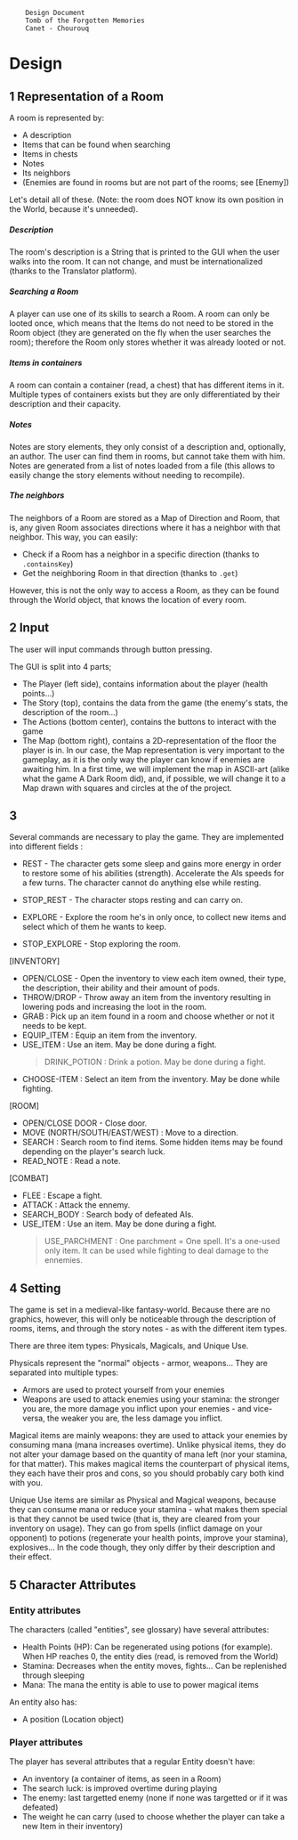 		Design Document
		Tomb of the Forgotten Memories
		Canet - Chourouq

# Design

## 1 Representation of a Room

A room is represented by:

 - A description
 - Items that can be found when searching
 - Items in chests
 - Notes
 - Its neighbors
 - (Enemies are found in rooms but are not part of the rooms; see \[Enemy\])

Let's detail all of these. (Note: the room does NOT know its own position in the World, because it's unneeded).

##### Description

The room's description is a String that is printed to the GUI when the user walks into the room. It can not change, and must be internationalized (thanks to the Translator platform).

##### Searching a Room

A player can use one of its skills to search a Room. A room can only be looted once, which means that the Items do not need to be stored in the Room object (they are generated on the fly when the user searches the room); therefore the Room only stores whether it was already looted or not.

##### Items in containers

A room can contain a container (read, a chest) that has different items in it. Multiple types of containers exists but they are only differentiated by their description and their capacity.

##### Notes

Notes are story elements, they only consist of a description and, optionally, an author. The user can find them in rooms, but cannot take them with him. Notes are generated from a list of notes loaded from a file (this allows to easily change the story elements without needing to recompile).

##### The neighbors

The neighbors of a Room are stored as a Map of Direction and Room, that is, any given Room associates directions where it has a neighbor with that neighbor. This way, you can easily:

 - Check if a Room has a neighbor in a specific direction (thanks to `.containsKey`)
 - Get the neighboring Room in that direction (thanks to `.get`)

However, this is not the only way to access a Room, as they can be found through the World object, that knows the location of every room.

## 2 Input

The user will input commands through button pressing.

The GUI is split into 4 parts;

 - The Player (left side), contains information about the player (health points...)
 - The Story (top), contains the data from the game (the enemy's stats, the description of the room...)
 - The Actions (bottom center), contains the buttons to interact with the game
 - The Map (bottom right), contains a 2D-representation of the floor the player is in. In our case, the Map representation is very important to the gameplay, as it is the only way the player can know if enemies are awaiting him. In a first time, we will implement the map in ASCII-art (alike what the game A Dark Room did), and, if possible, we will change it to a Map drawn with squares and circles at the of the project.

## 3

Several commands are necessary to play the game. They are implemented into different fields :

- REST - The character gets some sleep and gains more energy in order to restore some of his abilities (strength). Accelerate the AIs speeds for a few turns. The character cannot do anything else while resting.
- STOP_REST - The character stops resting and can carry on.

- EXPLORE - Explore the room he's in only once, to collect new items and select which of them he wants to keep.
- STOP_EXPLORE - Stop exploring the room.

[INVENTORY]
- OPEN/CLOSE - Open the inventory to view each item owned, their type, the description, their ability and their amount of pods.
- THROW/DROP - Throw away an item from the inventory resulting in lowering pods and increasing the loot in the room.
- GRAB : Pick up an item found in a room and choose whether or not it needs to be kept. 
- EQUIP_ITEM : Equip an item from the inventory.
- USE_ITEM : Use an item. May be done during a fight.
	> DRINK_POTION : Drink a potion. May be done during a fight.
- CHOOSE-ITEM : Select an item from the inventory. May be done while fighting.

[ROOM]
- OPEN/CLOSE DOOR - Close door.
- MOVE (NORTH/SOUTH/EAST/WEST) : Move to a direction.
- SEARCH : Search room to find items. Some hidden items may be found depending on the player's search luck.
- READ_NOTE : Read a note. 

[COMBAT]
- FLEE : Escape a fight.
- ATTACK : Attack the ennemy.
- SEARCH_BODY : Search body of defeated AIs.
- USE_ITEM : Use an item. May be done during a fight.
	> USE_PARCHMENT : One parchment = One spell. It's a one-used only item. It can be 	used while fighting to deal damage to the ennemies.

## 4 Setting

The game is set in a medieval-like fantasy-world. Because there are no graphics, however, this will only be noticeable through the description of rooms, items, and through the story notes - as with the different item types.

There are three item types: Physicals, Magicals, and Unique Use.

Physicals represent the "normal" objects - armor, weapons... They are separated into multiple types:
 - Armors are used to protect yourself from your enemies
 - Weapons are used to attack enemies using your stamina: the stronger you are, the more damage you inflict upon your enemies - and vice-versa, the weaker you are, the less damage you inflict.

Magical items are mainly weapons: they are used to attack your enemies by consuming mana (mana increases overtime). Unlike physical items, they do not alter your damage based on the quantity of mana left (nor your stamina, for that matter). This makes magical items the counterpart of physical items, they each have their pros and cons, so you should probably cary both kind with you.

Unique Use items are similar as Physical and Magical weapons, because they can consume mana or reduce your stamina - what makes them special is that they cannot be used twice (that is, they are cleared from your inventory on usage). They can go from spells (inflict damage on your opponent) to potions (regenerate your health points, improve your stamina), explosives... In the code though, they only differ by their description and their effect.

## 5 Character Attributes

### Entity attributes

The characters (called "entities", see glossary) have several attributes:

 - Health Points (HP): Can be regenerated using potions (for example). When HP reaches 0, the entity dies (read, is removed from the World)
 - Stamina: Decreases when the entity moves, fights... Can be replenished through sleeping
 - Mana: The mana the entity is able to use to power magical items

An entity also has:

 - A position (Location object)

### Player attributes

The player has several attributes that a regular Entity doesn't have:

 - An inventory (a container of items, as seen in a Room)
 - The search luck: is improved overtime during playing
 - The enemy: last targetted enemy (none if none was targetted or if it was defeated)
 - The weight he can carry (used to choose whether the player can take a new Item in their inventory)
